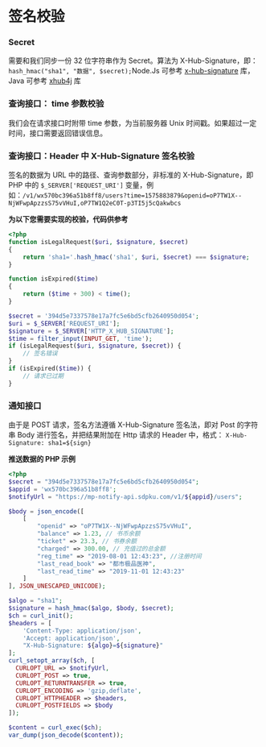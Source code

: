 # 签名校验

### Secret 

需要和我们同步一份 32 位字符串作为 Secret。算法为 X-Hub-Signature，即：`hash_hmac("sha1", "数据", $secret);`Node.Js 可参考 [x-hub-signature](https://github.com/compwright/x-hub-signature) 库，Java 可参考 [xhub4j](https://github.com/McFoggy/xhub4j) 库

### 查询接口： time 参数校验

我们会在请求接口时附带 time 参数，为当前服务器 Unix 时间戳。如果超过一定时间，接口需要返回错误信息。

### 查询接口：Header 中 X-Hub-Signature 签名校验

签名的数据为 URL 中的路径、查询参数部分，非标准的 X-Hub-Signature，即 PHP 中的 `$_SERVER['REQUEST_URI']` 变量，例如：`/v1/wx570bc396a51b8ff8/users?time=1575883879&openid=oP7TW1X--NjWFwpApzzsS75vVHuI,oP7TW1Q2eC0T-p3TI5j5cQakwbcs`

**为以下您需要实现的校验，代码供参考**

```php
<?php
function isLegalRequest($uri, $signature, $secret)
{
    return 'sha1='.hash_hmac('sha1', $uri, $secret) === $signature;
}

function isExpired($time)
{
    return ($time + 300) < time();
}

$secret = '394d5e7337578e17a7fc5e6bd5cfb2640950d054';
$uri = $_SERVER['REQUEST_URI'];
$signature = $_SERVER['HTTP_X_HUB_SIGNATURE'];
$time = filter_input(INPUT_GET, 'time');
if (isLegalRequest($uri, $signature, $secret)) {
    // 签名错误
}
if (isExpired($time)) {
    // 请求已过期
}

```

### 通知接口

由于是 POST 请求，签名方法遵循 X-Hub-Signature 签名法，即对 Post 的字符串 Body 进行签名，并把结果附加在 Http 请求的 Header 中，格式： `X-Hub-Signature: sha1=${sign}`

**推送数据的 PHP 示例**

```php
<?php
$secret = "394d5e7337578e17a7fc5e6bd5cfb2640950d054";
$appid = 'wx570bc396a51b8ff8';
$notifyUrl = "https://mp-notify-api.sdpku.com/v1/${appid}/users";

$body = json_encode([
    [
        "openid" => "oP7TW1X--NjWFwpApzzsS75vVHuI",
        "balance" => 1.23, // 书币余额
        "ticket" => 23.3, // 书券余额
        "charged" => 300.00, // 充值过的总金额
        "reg_time" => "2019-08-01 12:43:23", //注册时间
        "last_read_book" => "都市极品医神",
        "last_read_time" => "2019-11-01 12:43:23"
    ]
], JSON_UNESCAPED_UNICODE);

$algo = "sha1";
$signature = hash_hmac($algo, $body, $secret);
$ch = curl_init();
$headers = [
    'Content-Type: application/json',
    'Accept: application/json',
    "X-Hub-Signature: ${algo}=${signature}"
];
curl_setopt_array($ch, [
  CURLOPT_URL => $notifyUrl,
  CURLOPT_POST => true,
  CURLOPT_RETURNTRANSFER => true,
  CURLOPT_ENCODING => 'gzip,deflate',
  CURLOPT_HTTPHEADER => $headers,
  CURLOPT_POSTFIELDS => $body
]);

$content = curl_exec($ch);
var_dump(json_decode($content));
```



